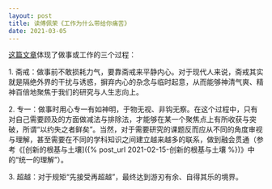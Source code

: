 ```yaml
---
layout: post
title: 读傅佩荣《工作为什么带给你痛苦》
date: 2021-03-05
---
```


[这篇文章](https://weibo.com/ttarticle/p/show?id=2309404610044007415813)体现了做事或工作的三个过程：

1\. 斋戒：做事前不敢损耗力气，要靠斋戒来平静内心。对于现代人来说，斋戒其实就是隔绝外界的干扰与诱惑，摒弃内心的杂念与临时起意，从而能够神清气爽、精神百倍地聚焦于我们的研究与人生志向上。

2\. 专一：做事时用心专一有如神明，于物无视、非钩无察。在这个过程中，只有对自己需要顾及的方面做减法与排除法，才能够在某一个聚焦点上有所收获与突破，所谓“以约失之者鲜矣”。当然，对于需要研究的课题反而应从不同的角度审视与理解，甚至需要在不同的学科知识之间建立越来越多的联系，做到融会贯通（参考《[创新的根基与土壤]({% post_url 2021-02-15-创新的根基与土壤 %})》中的“统一的理解”）。

3\. 超越：对于规矩“先接受再超越”，最终达到游刃有余、自得其乐的境界。
